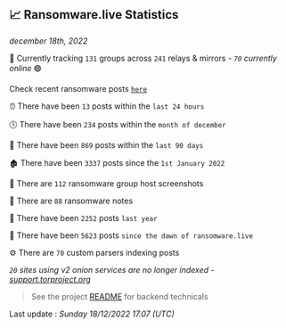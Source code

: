
## 📈 Ransomware.live Statistics
_december 18th, 2022_

🔎 Currently tracking `131` groups across `241` relays & mirrors - _`70` currently online_ 🟢

Check recent ransomware posts [`here`](recentposts.md)


⏰ There have been `13` posts within the `last 24 hours`

🕓 There have been `234` posts within the `month of december`

📅 There have been `869` posts within the `last 90 days`

🏚 There have been `3337` posts since the `1st January 2022`

📸 There are `112` ransomware group host screenshots

📝 There are `88` ransomware notes

🚀 There have been `2252` posts `last year`

🐣 There have been `5623` posts `since the dawn of ransomware.live`

⚙️ There are `70` custom parsers indexing posts

_`20` sites using v2 onion services are no longer indexed - [support.torproject.org](https://support.torproject.org/onionservices/v2-deprecation/)_

> See the project [README](https://github.com/jmousqueton/ransomwatch#readme) for backend technicals



Last update : _Sunday 18/12/2022 17.07 (UTC)_

